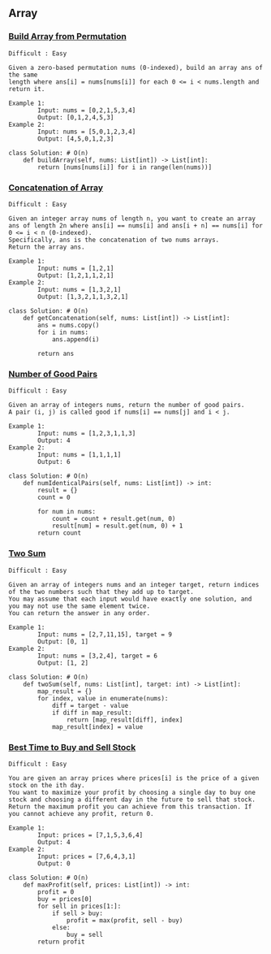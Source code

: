 ## Array


### [Build Array from Permutation](https://leetcode.com/problems/build-array-from-permutation/description/)
    Difficult : Easy

    Given a zero-based permutation nums (0-indexed), build an array ans of the same 
    length where ans[i] = nums[nums[i]] for each 0 <= i < nums.length and return it.

    Example 1: 
            Input: nums = [0,2,1,5,3,4]
            Output: [0,1,2,4,5,3]
    Example 2: 
            Input: nums = [5,0,1,2,3,4]
            Output: [4,5,0,1,2,3]
    
    class Solution: # O(n)
        def buildArray(self, nums: List[int]) -> List[int]:
            return [nums[nums[i]] for i in range(len(nums))]

### [Concatenation of Array](https://leetcode.com/problems/concatenation-of-array/description/)
    Difficult : Easy

    Given an integer array nums of length n, you want to create an array ans of length 2n where ans[i] == nums[i] and ans[i + n] == nums[i] for 0 <= i < n (0-indexed).
    Specifically, ans is the concatenation of two nums arrays.
    Return the array ans.
    
    Example 1: 
            Input: nums = [1,2,1]
            Output: [1,2,1,1,2,1]
    Example 2: 
            Input: nums = [1,3,2,1]
            Output: [1,3,2,1,1,3,2,1]
    
    class Solution: # O(n)
        def getConcatenation(self, nums: List[int]) -> List[int]:
            ans = nums.copy()
            for i in nums:
                ans.append(i)
                
            return ans

### [Number of Good Pairs](https://leetcode.com/problems/number-of-good-pairs/description/)
    Difficult : Easy

    Given an array of integers nums, return the number of good pairs.
    A pair (i, j) is called good if nums[i] == nums[j] and i < j.

    Example 1: 
            Input: nums = [1,2,3,1,1,3]
            Output: 4
    Example 2: 
            Input: nums = [1,1,1,1]
            Output: 6
    
    class Solution: # O(n)
        def numIdenticalPairs(self, nums: List[int]) -> int:
            result = {}
            count = 0

            for num in nums:
                count = count + result.get(num, 0)
                result[num] = result.get(num, 0) + 1
            return count

### [Two Sum](https://leetcode.com/problems/two-sum/description/)
    Difficult : Easy

    Given an array of integers nums and an integer target, return indices of the two numbers such that they add up to target.
    You may assume that each input would have exactly one solution, and you may not use the same element twice.
    You can return the answer in any order.

    Example 1: 
            Input: nums = [2,7,11,15], target = 9
            Output: [0, 1]
    Example 2: 
            Input: nums = [3,2,4], target = 6
            Output: [1, 2]
    
    class Solution: # O(n)
        def twoSum(self, nums: List[int], target: int) -> List[int]:
            map_result = {}
            for index, value in enumerate(nums):
                diff = target - value
                if diff in map_result:
                    return [map_result[diff], index]
                map_result[index] = value

### [Best Time to Buy and Sell Stock](https://leetcode.com/problems/best-time-to-buy-and-sell-stock/description/)
    Difficult : Easy

    You are given an array prices where prices[i] is the price of a given stock on the ith day.
    You want to maximize your profit by choosing a single day to buy one stock and choosing a different day in the future to sell that stock.
    Return the maximum profit you can achieve from this transaction. If you cannot achieve any profit, return 0.

    Example 1: 
            Input: prices = [7,1,5,3,6,4]
            Output: 4
    Example 2: 
            Input: prices = [7,6,4,3,1]
            Output: 0
    
    class Solution: # O(n)
        def maxProfit(self, prices: List[int]) -> int:
            profit = 0
            buy = prices[0]
            for sell in prices[1:]:
                if sell > buy:
                    profit = max(profit, sell - buy)
                else:
                    buy = sell
            return profit
